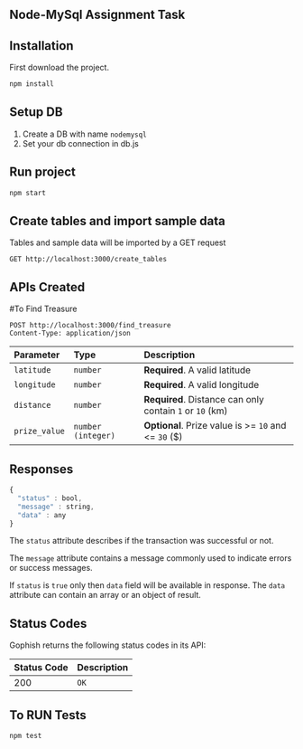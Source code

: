 ## Node-MySql Assignment Task

## Installation

First download the project. 

```bash
npm install
```
## Setup DB 

1. Create a DB with name `nodemysql`
2. Set your db connection in db.js

## Run project
```bash
npm start
```

## Create tables and import sample data

Tables and sample data will be imported by a GET request
```http
GET http://localhost:3000/create_tables
```

## APIs Created

#To Find Treasure
```http
POST http://localhost:3000/find_treasure
Content-Type: application/json
```

| Parameter | Type | Description |
| :--- | :--- | :--- |
| `latitude` | `number` | **Required**. A valid latitude |
| `longitude` | `number` | **Required**. A valid longitude |
| `distance` | `number` | **Required**. Distance can only contain `1` or `10` (km) |
| `prize_value` | `number (integer)` | **Optional**. Prize value is >= `10` and <= `30` ($) |

## Responses

```javascript
{
  "status" : bool,
  "message" : string,
  "data" : any
}
```

The `status` attribute describes if the transaction was successful or not.

The `message` attribute contains a message commonly used to indicate errors or success messages.

If `status` is `true` only then `data` field will be available in response.
The `data` attribute can contain an array or an object of result.

## Status Codes

Gophish returns the following status codes in its API:

| Status Code | Description |
| :--- | :--- |
| 200 | `OK` |


## To RUN Tests 

```bassh
npm test
```

